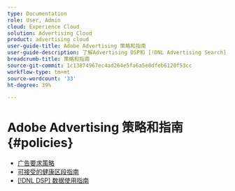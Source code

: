 ```yaml
---
type: Documentation
role: User, Admin
cloud: Experience Cloud
solution: Advertising Cloud
product: advertising cloud
user-guide-title: Adobe Advertising 策略和指南
user-guide-description: 了解Advertising DSP和 [!DNL Advertising Search].
breadcrumb-title: 策略和指南
source-git-commit: 1c13874967ec4ad264e5fa6a5e0dfeb6120f53cc
workflow-type: tm+mt
source-wordcount: '33'
ht-degree: 39%

---
```



# Adobe Advertising 策略和指南 {#policies}

+ [广告要求策略](/help/policies/ad-requirements-policy.md)
+ [可接受的健康区段指南](/help/policies/health-segment-guidelines.md)
+ [[!DNL DSP] 数据使用指南](/help/policies/data-usage-guidelines.md)

